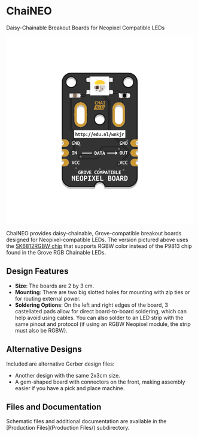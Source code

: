 # ChaiNEO

Daisy-Chainable Breakout Boards for Neopixel Compatible LEDs

![ChaiNEO Preview](Assets/ChaiNEO-RGBW.png)

ChaiNEO provides daisy-chainable, Grove-compatible breakout boards designed for Neopixel-compatible LEDs. The version pictured above uses the [SK6812RGBW chip](https://www.adafruit.com/product/2761) that supports RGBW color instead of the P9813 chip found in the Grove RGB Chainable LEDs.

## Design Features

- **Size**: The boards are 2 by 3 cm.
- **Mounting**: There are two big slotted holes for mounting with zip ties or for routing external power.
- **Soldering Options**: On the left and right edges of the board, 3 castellated pads allow for direct board-to-board soldering, which can help avoid using cables. You can also solder to an LED strip with the same pinout and protocol (if using an RGBW Neopixel module, the strip must also be RGBW).

## Alternative Designs 

Included are alternative Gerber design files:
- Another design with the same 2x3cm size.
- A gem-shaped board with connectors on the front, making assembly easier if you have a pick and place machine.

## Files and Documentation

Schematic files and additional documentation are available in the [Production Files](Production Files/) subdirectory.
